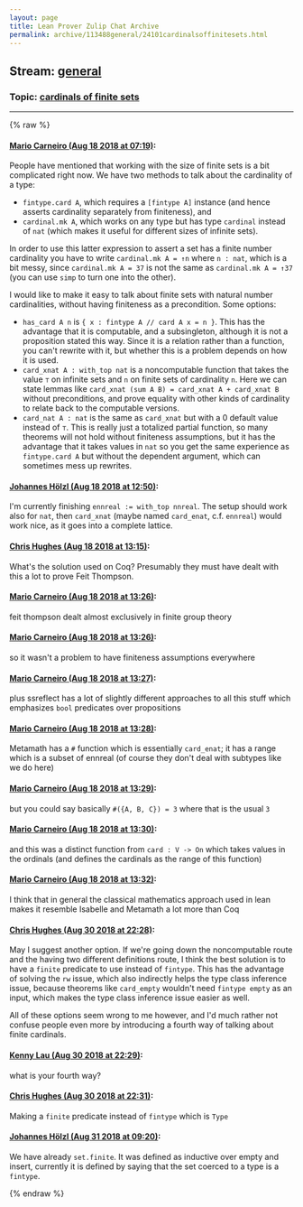 ```yaml
---
layout: page
title: Lean Prover Zulip Chat Archive 
permalink: archive/113488general/24101cardinalsoffinitesets.html
---
```


## Stream: [general](index.html)
### Topic: [cardinals of finite sets](24101cardinalsoffinitesets.html)

---


{% raw %}
#### [ Mario Carneiro (Aug 18 2018 at 07:19)](https://leanprover.zulipchat.com/#narrow/stream/113488-general/topic/cardinals%20of%20finite%20sets/near/132344762):
People have mentioned that working with the size of finite sets is a bit complicated right now. We have two methods to talk about the cardinality of a type:

* `fintype.card A`, which requires a `[fintype A]` instance (and hence asserts cardinality separately from finiteness), and
* `cardinal.mk A`, which works on any type but has type `cardinal` instead of `nat` (which makes it useful for different sizes of infinite sets).

In order to use this latter expression to assert a set has a finite number cardinality you have to write `cardinal.mk A = ↑n` where `n : nat`, which is a bit messy, since `cardinal.mk A = 37` is not the same as `cardinal.mk A = ↑37` (you can use `simp` to turn one into the other).

I would like to make it easy to talk about finite sets with natural number cardinalities, without having finiteness as a precondition. Some options:

* `has_card A n` is `{ x : fintype A // card A x = n }`. This has the advantage that it is computable, and a subsingleton, although it is not a proposition stated this way. Since it is a relation rather than a function, you can't rewrite with it, but whether this is a problem depends on how it is used.
* `card_xnat A : with_top nat` is a noncomputable function that takes the value `⊤` on infinite sets and `n` on finite sets of cardinality `n`. Here we can state lemmas like `card_xnat (sum A B) = card_xnat A + card_xnat B` without preconditions, and prove equality with other kinds of cardinality to relate back to the computable versions.
* `card_nat A : nat` is the same as `card_xnat` but with a 0 default value instead of `⊤`. This is really just a totalized partial function, so many theorems will not hold without finiteness assumptions, but it has the advantage that it takes values in `nat` so you get the same experience as `fintype.card A` but without the dependent argument, which can sometimes mess up rewrites.

#### [ Johannes Hölzl (Aug 18 2018 at 12:50)](https://leanprover.zulipchat.com/#narrow/stream/113488-general/topic/cardinals%20of%20finite%20sets/near/132355335):
I'm currently finishing `ennreal := with_top nnreal`. The setup should work also for `nat`, then `card_xnat` (maybe named `card_enat`, c.f. `ennreal`) would work nice, as it goes into a complete lattice.

#### [ Chris Hughes (Aug 18 2018 at 13:15)](https://leanprover.zulipchat.com/#narrow/stream/113488-general/topic/cardinals%20of%20finite%20sets/near/132356222):
What's the solution used on Coq? Presumably they must have dealt with this a lot to prove Feit Thompson.

#### [ Mario Carneiro (Aug 18 2018 at 13:26)](https://leanprover.zulipchat.com/#narrow/stream/113488-general/topic/cardinals%20of%20finite%20sets/near/132356604):
feit thompson dealt almost exclusively in finite group theory

#### [ Mario Carneiro (Aug 18 2018 at 13:26)](https://leanprover.zulipchat.com/#narrow/stream/113488-general/topic/cardinals%20of%20finite%20sets/near/132356605):
so it wasn't a problem to have finiteness assumptions everywhere

#### [ Mario Carneiro (Aug 18 2018 at 13:27)](https://leanprover.zulipchat.com/#narrow/stream/113488-general/topic/cardinals%20of%20finite%20sets/near/132356614):
plus ssreflect has a lot of slightly different approaches to all this stuff which emphasizes `bool` predicates over propositions

#### [ Mario Carneiro (Aug 18 2018 at 13:28)](https://leanprover.zulipchat.com/#narrow/stream/113488-general/topic/cardinals%20of%20finite%20sets/near/132356665):
Metamath has a `#` function which is essentially `card_enat`; it has a range which is a subset of ennreal (of course they don't deal with subtypes like we do here)

#### [ Mario Carneiro (Aug 18 2018 at 13:29)](https://leanprover.zulipchat.com/#narrow/stream/113488-general/topic/cardinals%20of%20finite%20sets/near/132356675):
but you could say basically `#({A, B, C}) = 3` where that is the usual `3`

#### [ Mario Carneiro (Aug 18 2018 at 13:30)](https://leanprover.zulipchat.com/#narrow/stream/113488-general/topic/cardinals%20of%20finite%20sets/near/132356726):
and this was a distinct function from `card : V -> On` which takes values in the ordinals (and defines the cardinals as the range of this function)

#### [ Mario Carneiro (Aug 18 2018 at 13:32)](https://leanprover.zulipchat.com/#narrow/stream/113488-general/topic/cardinals%20of%20finite%20sets/near/132356791):
I think that in general the classical mathematics approach used in lean makes it resemble Isabelle and Metamath a lot more than Coq

#### [ Chris Hughes (Aug 30 2018 at 22:28)](https://leanprover.zulipchat.com/#narrow/stream/113488-general/topic/cardinals%20of%20finite%20sets/near/133084180):
May I suggest another option. If we're going down the noncomputable route and the having two different definitions route, I think the best solution is to have a `finite` predicate to use instead of `fintype`. This has the advantage of solving the `rw` issue, which also indirectly helps the type class inference issue, because theorems like `card_empty` wouldn't need `fintype empty` as an input, which makes the type class inference issue easier as well.

All of these options seem wrong to me however, and I'd much rather not confuse people even more by introducing a fourth way of talking about finite cardinals.

#### [ Kenny Lau (Aug 30 2018 at 22:29)](https://leanprover.zulipchat.com/#narrow/stream/113488-general/topic/cardinals%20of%20finite%20sets/near/133084213):
what is your fourth way?

#### [ Chris Hughes (Aug 30 2018 at 22:31)](https://leanprover.zulipchat.com/#narrow/stream/113488-general/topic/cardinals%20of%20finite%20sets/near/133084379):
Making a `finite` predicate instead of `fintype` which is `Type`

#### [ Johannes Hölzl (Aug 31 2018 at 09:20)](https://leanprover.zulipchat.com/#narrow/stream/113488-general/topic/cardinals%20of%20finite%20sets/near/133108434):
We have already `set.finite`. It was defined as inductive over empty and insert, currently it is defined by saying that the set coerced to a type is a `fintype`.


{% endraw %}

